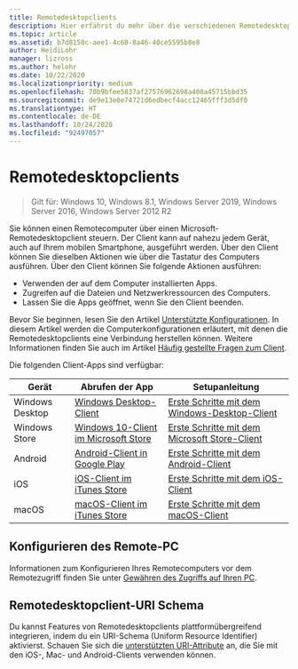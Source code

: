 ```yaml
---
title: Remotedesktopclients
description: Hier erfährst du mehr über die verschiedenen Remotedesktopclients, die für deine Geräte verfügbar sind.
ms.topic: article
ms.assetid: b7d8158c-aee1-4c60-8a46-40ce5595b8e8
author: HeidiLohr
manager: lizross
ms.author: helohr
ms.date: 10/22/2020
ms.localizationpriority: medium
ms.openlocfilehash: 70b9bfee5837af27576962698a408a45715bbd35
ms.sourcegitcommit: de9e13e0e74721d6edbecf4acc12465fff3d5df0
ms.translationtype: HT
ms.contentlocale: de-DE
ms.lasthandoff: 10/24/2020
ms.locfileid: "92497057"
---
```

# <a name="remote-desktop-clients"></a>Remotedesktopclients

>Gilt für: Windows 10, Windows 8.1, Windows Server 2019, Windows Server 2016, Windows Server 2012 R2

Sie können einen Remotecomputer über einen Microsoft-Remotedesktopclient steuern. Der Client kann auf nahezu jedem Gerät, auch auf Ihrem mobilen Smartphone, ausgeführt werden. Über den Client können Sie dieselben Aktionen wie über die Tastatur des Computers ausführen. Über den Client können Sie folgende Aktionen ausführen:

- Verwenden der auf dem Computer installierten Apps.
- Zugreifen auf die Dateien und Netzwerkressourcen des Computers.
- Lassen Sie die Apps geöffnet, wenn Sie den Client beenden.

Bevor Sie beginnen, lesen Sie den Artikel [Unterstützte Konfigurationen](remote-desktop-supported-config.md). In diesem Artikel werden die Computerkonfigurationen erläutert, mit denen die Remotedesktopclients eine Verbindung herstellen können. Weitere Informationen finden Sie auch im Artikel [Häufig gestellte Fragen zum Client](remote-desktop-client-faq.md).

Die folgenden Client-Apps sind verfügbar:

| Gerät          | Abrufen der App                                                                                                  | Setupanleitung                                                                |
|-----------------|-----------------------------------------------------------------------------------------------------------------|-----------------------------------------------------------------------------------|
| Windows Desktop | [Windows Desktop-Client](windowsdesktop.md#install-the-client)                                               | [Erste Schritte mit dem Windows-Desktop-Client](windowsdesktop.md) |
| Windows Store   | [Windows 10-Client im Microsoft Store](https://go.microsoft.com/fwlink/?LinkID=616709)                   | [Erste Schritte mit dem Microsoft Store-Client](windows.md)          |
| Android         | [Android-Client in Google Play](https://play.google.com/store/apps/details?id=com.microsoft.rdc.android)     | [Erste Schritte mit dem Android-Client](remote-desktop-android.md) |
| iOS             | [iOS-Client im iTunes Store](https://itunes.apple.com/app/microsoft-remote-desktop/id714464092?mt=8)     | [Erste Schritte mit dem iOS-Client](remote-desktop-ios.md)         |
| macOS           | [macOS-Client im iTunes Store](https://itunes.apple.com/app/microsoft-remote-desktop/id1295203466?mt=12) | [Erste Schritte mit dem macOS-Client](remote-desktop-mac.md)       |

## <a name="configuring-the-remote-pc"></a>Konfigurieren des Remote-PC

Informationen zum Konfigurieren Ihres Remotecomputers vor dem Remotezugriff finden Sie unter [Gewähren des Zugriffs auf Ihren PC](remote-desktop-allow-access.md).

## <a name="remote-desktop-client-uri-scheme"></a>Remotedesktopclient-URI Schema

Du kannst Features von Remotedesktopclients plattformübergreifend integrieren, indem du ein URI-Schema (Uniform Resource Identifier) aktivierst. Schauen Sie sich die [unterstützten URI-Attribute](remote-desktop-uri.md) an, die Sie mit den iOS-, Mac- und Android-Clients verwenden können.
